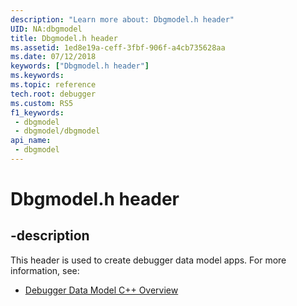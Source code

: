 ```yaml
---
description: "Learn more about: Dbgmodel.h header"
UID: NA:dbgmodel
title: Dbgmodel.h header
ms.assetid: 1ed8e19a-ceff-3fbf-906f-a4cb735628aa
ms.date: 07/12/2018
keywords: ["Dbgmodel.h header"]
ms.keywords: 
ms.topic: reference
tech.root: debugger
ms.custom: RS5
f1_keywords:
 - dbgmodel
 - dbgmodel/dbgmodel
api_name:
 - dbgmodel
---
```


# Dbgmodel.h header


## -description

This header is used to create debugger data model apps. For more information, see:

- [Debugger Data Model C++ Overview](/windows-hardware/drivers/debugger/data-model-cpp-overview)

